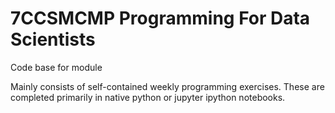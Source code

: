 # 7CCSMCMP Programming For Data Scientists
Code base for module

Mainly consists of self-contained weekly programming exercises. These are completed primarily in native python or jupyter ipython notebooks. 
